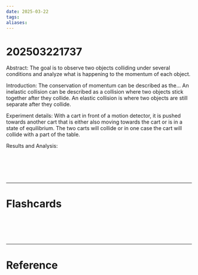 ```yaml
---
date: 2025-03-22
tags: 
aliases:
---
```

# 202503221737
Abstract: The goal is to observe two objects colliding under several conditions and analyze what is happening to the momentum of each object.

Introduction: The conservation of momentum can be described as the… An inelastic collision can be described as a collision where two objects stick together after they collide. An elastic collision is where two objects are still separate after they collide.

Experiment details: With a cart in front of a motion detector, it is pushed towards another cart that is either also moving towards the cart or is in a state of equilibrium. The two carts will collide or in one case the cart will collide with a part of the table.

Results and Analysis:


# ‌
---
# Flashcards


# ‌
---
# Reference

